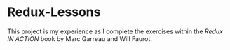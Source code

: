 # Redux-Lessons
This project is my experience as I complete the exercises within the 
_Redux IN ACTION_ book by Marc Garreau and Will Faurot.
